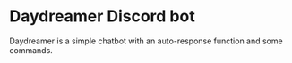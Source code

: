 # Daydreamer Discord bot
 Daydreamer is a simple chatbot with an auto-response function and some commands.